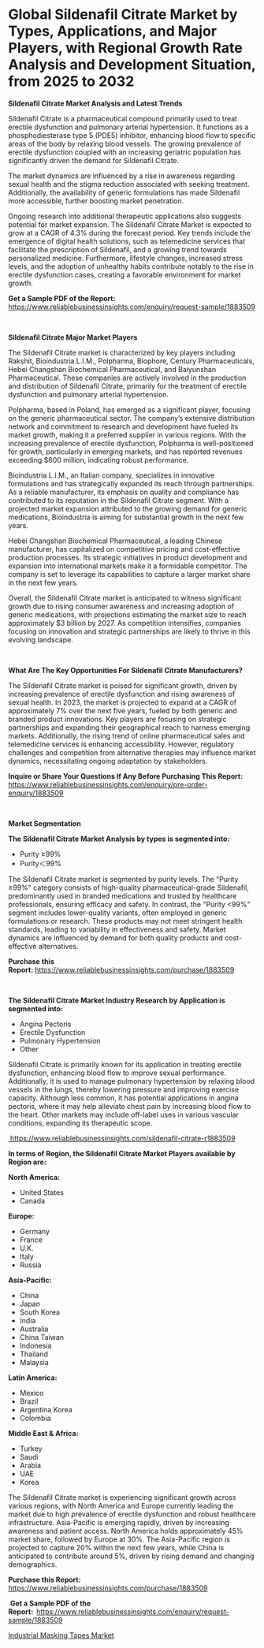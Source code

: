 <p><h1>Global Sildenafil Citrate Market by Types, Applications, and Major Players, with Regional Growth Rate Analysis and Development Situation, from 2025 to 2032</h1></p><p><strong>Sildenafil Citrate Market Analysis and Latest Trends</strong></p>
<p><p>Sildenafil Citrate is a pharmaceutical compound primarily used to treat erectile dysfunction and pulmonary arterial hypertension. It functions as a phosphodiesterase type 5 (PDE5) inhibitor, enhancing blood flow to specific areas of the body by relaxing blood vessels. The growing prevalence of erectile dysfunction coupled with an increasing geriatric population has significantly driven the demand for Sildenafil Citrate. </p><p>The market dynamics are influenced by a rise in awareness regarding sexual health and the stigma reduction associated with seeking treatment. Additionally, the availability of generic formulations has made Sildenafil more accessible, further boosting market penetration. </p><p>Ongoing research into additional therapeutic applications also suggests potential for market expansion. The Sildenafil Citrate Market is expected to grow at a CAGR of 4.3% during the forecast period. Key trends include the emergence of digital health solutions, such as telemedicine services that facilitate the prescription of Sildenafil, and a growing trend towards personalized medicine. Furthermore, lifestyle changes, increased stress levels, and the adoption of unhealthy habits contribute notably to the rise in erectile dysfunction cases, creating a favorable environment for market growth.</p></p>
<p><strong>Get a Sample PDF of the Report:&nbsp;</strong> <a href="https://www.reliablebusinessinsights.com/enquiry/request-sample/1883509?utm_campaign=3000&utm_medium=2&utm_source=Github&utm_content=ia&utm_term=02042025&utm_id=sildenafil-citrate">https://www.reliablebusinessinsights.com/enquiry/request-sample/1883509</a></p>
<p>&nbsp;</p>
<p><strong>Sildenafil Citrate Major Market Players</strong></p>
<p><p>The Sildenafil Citrate market is characterized by key players including Rakshit, Bioindustria L.I.M., Polpharma, Biophore, Century Pharmaceuticals, Hebei Changshan Biochemical Pharmaceutical, and Baiyunshan Pharmaceutical. These companies are actively involved in the production and distribution of Sildenafil Citrate, primarily for the treatment of erectile dysfunction and pulmonary arterial hypertension.</p><p>Polpharma, based in Poland, has emerged as a significant player, focusing on the generic pharmaceutical sector. The company’s extensive distribution network and commitment to research and development have fueled its market growth, making it a preferred supplier in various regions. With the increasing prevalence of erectile dysfunction, Polpharma is well-positioned for growth, particularly in emerging markets, and has reported revenues exceeding $600 million, indicating robust performance.</p><p>Bioindustria L.I.M., an Italian company, specializes in innovative formulations and has strategically expanded its reach through partnerships. As a reliable manufacturer, its emphasis on quality and compliance has contributed to its reputation in the Sildenafil Citrate segment. With a projected market expansion attributed to the growing demand for generic medications, Bioindustria is aiming for substantial growth in the next few years.</p><p>Hebei Changshan Biochemical Pharmaceutical, a leading Chinese manufacturer, has capitalized on competitive pricing and cost-effective production processes. Its strategic initiatives in product development and expansion into international markets make it a formidable competitor. The company is set to leverage its capabilities to capture a larger market share in the next few years.</p><p>Overall, the Sildenafil Citrate market is anticipated to witness significant growth due to rising consumer awareness and increasing adoption of generic medications, with projections estimating the market size to reach approximately $3 billion by 2027. As competition intensifies, companies focusing on innovation and strategic partnerships are likely to thrive in this evolving landscape.</p></p>
<p>&nbsp;</p>
<p><strong>What Are The Key Opportunities For Sildenafil Citrate Manufacturers?</strong></p>
<p><p>The Sildenafil Citrate market is poised for significant growth, driven by increasing prevalence of erectile dysfunction and rising awareness of sexual health. In 2023, the market is projected to expand at a CAGR of approximately 7% over the next five years, fueled by both generic and branded product innovations. Key players are focusing on strategic partnerships and expanding their geographical reach to harness emerging markets. Additionally, the rising trend of online pharmaceutical sales and telemedicine services is enhancing accessibility. However, regulatory challenges and competition from alternative therapies may influence market dynamics, necessitating ongoing adaptation by stakeholders.</p></p>
<p><strong>Inquire or Share Your Questions If Any Before Purchasing This Report:</strong> <a href="https://www.reliablebusinessinsights.com/enquiry/pre-order-enquiry/1883509?utm_campaign=3000&utm_medium=2&utm_source=Github&utm_content=ia&utm_term=02042025&utm_id=sildenafil-citrate">https://www.reliablebusinessinsights.com/enquiry/pre-order-enquiry/1883509</a></p>
<p>&nbsp;</p>
<p><strong>Market Segmentation</strong></p>
<p><strong>The Sildenafil Citrate Market Analysis by types is segmented into:</strong></p>
<p><ul><li>Purity ≥99%</li><li>Purity＜99%</li></ul></p>
<p><p>The Sildenafil Citrate market is segmented by purity levels. The "Purity ≥99%" category consists of high-quality pharmaceutical-grade Sildenafil, predominantly used in branded medications and trusted by healthcare professionals, ensuring efficacy and safety. In contrast, the "Purity <99%" segment includes lower-quality variants, often employed in generic formulations or research. These products may not meet stringent health standards, leading to variability in effectiveness and safety. Market dynamics are influenced by demand for both quality products and cost-effective alternatives.</p></p>
<p><strong>Purchase this Report:&nbsp;</strong><a href="https://www.reliablebusinessinsights.com/purchase/1883509?utm_campaign=3000&utm_medium=2&utm_source=Github&utm_content=ia&utm_term=02042025&utm_id=sildenafil-citrate">https://www.reliablebusinessinsights.com/purchase/1883509</a></p>
<p>&nbsp;</p>
<p><strong>The Sildenafil Citrate Market Industry Research by Application is segmented into:</strong></p>
<p><ul><li>Angina Pectoris</li><li>Erectile Dysfunction</li><li>Pulmonary Hypertension</li><li>Other</li></ul></p>
<p><p>Sildenafil Citrate is primarily known for its application in treating erectile dysfunction, enhancing blood flow to improve sexual performance. Additionally, it is used to manage pulmonary hypertension by relaxing blood vessels in the lungs, thereby lowering pressure and improving exercise capacity. Although less common, it has potential applications in angina pectoris, where it may help alleviate chest pain by increasing blood flow to the heart. Other markets may include off-label uses in various vascular conditions, expanding its therapeutic scope.</p></p>
<p><a href="https://www.reliablebusinessinsights.com/sildenafil-citrate-r1883509?utm_campaign=3000&utm_medium=2&utm_source=Github&utm_content=ia&utm_term=02042025&utm_id=sildenafil-citrate">&nbsp;https://www.reliablebusinessinsights.com/sildenafil-citrate-r1883509</a></p>
<p><strong>In terms of Region, the Sildenafil Citrate Market Players available by Region are:</strong></p>
<p>
    <p> <strong> North America: </strong>
        <ul>
            <li>United States</li>
            <li>Canada</li>
        </ul>
        </p> 
    <p> <strong> Europe: </strong>
        <ul>
            <li>Germany</li>
            <li>France</li>
            <li>U.K.</li>
            <li>Italy</li>
            <li>Russia</li>
        </ul>
        </p> 
    <p> <strong> Asia-Pacific: </strong>
        <ul>
            <li>China</li>
            <li>Japan</li>
            <li>South Korea</li>
            <li>India</li>
            <li>Australia</li>
            <li>China Taiwan</li>
            <li>Indonesia</li>
            <li>Thailand</li>
            <li>Malaysia</li>
        </ul>
        </p> 
    <p> <strong> Latin America: </strong>
        <ul>
            <li>Mexico</li>
            <li>Brazil</li>
            <li>Argentina Korea</li>
            <li>Colombia</li>
        </ul>
        </p> 
    <p> <strong> Middle East & Africa: </strong>
        <ul>
            <li>Turkey</li>
            <li>Saudi</li>
            <li>Arabia</li>
            <li>UAE</li>
            <li>Korea</li>
        </ul>
    </p>
    </p>
<p><p>The Sildenafil Citrate market is experiencing significant growth across various regions, with North America and Europe currently leading the market due to high prevalence of erectile dysfunction and robust healthcare infrastructure. Asia-Pacific is emerging rapidly, driven by increasing awareness and patient access. North America holds approximately 45% market share, followed by Europe at 30%. The Asia-Pacific region is projected to capture 20% within the next few years, while China is anticipated to contribute around 5%, driven by rising demand and changing demographics.</p></p>
<p><strong>Purchase this Report: </strong><a href="https://www.reliablebusinessinsights.com/purchase/1883509?utm_campaign=3000&utm_medium=2&utm_source=Github&utm_content=ia&utm_term=02042025&utm_id=sildenafil-citrate">https://www.reliablebusinessinsights.com/purchase/1883509</a></p>
<p>&nbsp;<strong>Get a Sample PDF of the Report:&nbsp;&nbsp;</strong><a href="https://www.reliablebusinessinsights.com/enquiry/request-sample/1883509?utm_campaign=3000&utm_medium=2&utm_source=Github&utm_content=ia&utm_term=02042025&utm_id=sildenafil-citrate">https://www.reliablebusinessinsights.com/enquiry/request-sample/1883509</a></p>
<p><strong></strong></p>
<p><p><a href="https://github.com/berbelsagwan/Market-Research-Report-List-1/blob/main/industrial-masking-tapes-market.md?utm_campaign=3000&utm_medium=2&utm_source=Github&utm_content=ia&utm_term=02042025&utm_id=sildenafil-citrate">Industrial Masking Tapes Market</a></p></p>